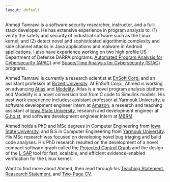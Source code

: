 ```yaml
---
layout: default
---
```

<!--Ahmed Tamrawi is a software security researcher and instructor, and a full-stack developer. He has extensive experience in program analysis to detect novel and sophisticated algorithmic complexity and side channel attacks in Java applications and malware in Android applications. Ahmed has experience in working on two high profile DARPA programs: [Automated Program Analysis for Cybersecurity (APAC)](https://www.darpa.mil/program/automated-program-analysis-for-cybersecurity) and [Space/Time Analysis for Cybersecurity (STAC)](https://www.darpa.mil/program/space-time-analysis-for-cybersecurity) programs.-->


Ahmed Tamrawi is a software security researcher, instructor, and a full-stack developer. He has extensive experience in program analysis to: (1) verify the safety and security of industrial software such as the Linux kernel, and (2) detect novel and sophisticated algorithmic complexity and side channel attacks in Java applications and malware in Android applications. I also have experience working on two high profile US Department of Defense DARPA programs: [Automated Program Analysis for Cybersecurity (APAC)](https://www.darpa.mil/program/automated-program-analysis-for-cybersecurity) and [Space/Time Analysis for Cybersecurity (STAC)](https://www.darpa.mil/program/space-time-analysis-for-cybersecurity) programs.

Ahmed Tamrawi is currently a research scientist at [EnSoft Corp.](https://www.ensoftcorp.com) and an assistant professor at [Birzeit University](https://www.birzeit.edu/). At EnSoft Corp., Ahmed is working on advancing [Atlas](http://www.ensoftcorp.com/atlas/) and [Modelify](https://www.ensoftcorp.com/modelify/). Atlas is a novel program analysis platform and Modelify is a novel conversion tool from C code to Simulink models. His past work experience includes: assistant professor at [Yarmouk University](https://www.yu.edu.jo/), a software development engineer intern at [Amazon](https://www.amazon.com), a research and teaching assistant at [Iowa State University](https://www.iastate.edu/), research and development engineer at [G.ho.st](https://en.wikipedia.org/wiki/G.ho.st), and software development engineer intern at [MBRM](https://www.mbrm.com/.)

Ahmed holds a PhD and MSc degrees in Computer Engineering from [Iowa State University](https://www.iastate.edu/), and B.S in Computer Engineering from [Yarmouk University](https://www.yu.edu.jo/). His MSc research was focused on developing novel bug triaging and build code analyses. His PhD research resulted on the development of a novel compact software graph called the [Projected Control Graph](https://www.ece.iastate.edu/kcsl/science-of-computer-programming-projected-control-graph/) and the design of the [L-SAP](https://kcsl.github.io/L-SAP) tool for fast, scalable, and efficient evidence-enabled verification for the Linux kernel.

<!--Ahmed is currently a research scientist at [EnSoft Corp.](https://www.ensoftcorp.com) working on advancing [Atlas](http://www.ensoftcorp.com/atlas/), a novel program analysis platform, and [Modelify](https://www.ensoftcorp.com/modelify/), a conversion tool from C code to Simulink models. His past work experience includes: assistant professor at [Yarmouk University](https://www.yu.edu.jo/) and [Birzeit University](https://www.birzeit.edu/), a software development engineer intern at [Amazon](https://www.amazon.com), a research and teaching assistant at [Iowa State University](https://www.iastate.edu/), research and development engineer at [G.ho.st](https://en.wikipedia.org/wiki/G.ho.st), and software development engineer intern at [MBRM](https://www.mbrm.com/.)-->

Want to find more about Ahmed, then read through his [Teaching Statement](https://raw.githubusercontent.com/atamrawi/atamrawi.github.io/master/resources/Tamrawi,Ahmed-teaching_statement.pdf), [Reasearch Statement](https://raw.githubusercontent.com/atamrawi/atamrawi.github.io/master/resources/Tamrawi,Ahmed-research_statement.pdf), and [Two-Page CV](https://raw.githubusercontent.com/atamrawi/atamrawi.github.io/master/resources/Tamrawi,Ahmed-resume.pdf).